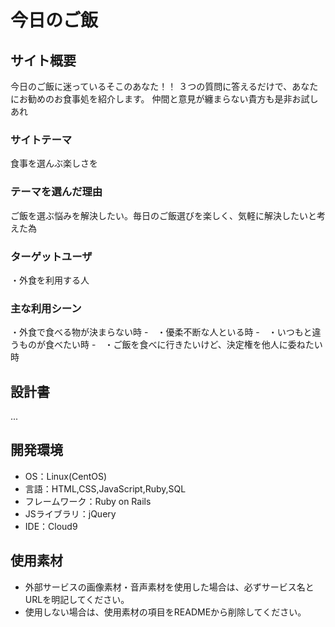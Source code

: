 # 今日のご飯

## サイト概要
今日のご飯に迷っているそこのあなた！！
３つの質問に答えるだけで、あなたにお勧めのお食事処を紹介します。
仲間と意見が纏まらない貴方も是非お試しあれ

### サイトテーマ
食事を選んぶ楽しさを

### テーマを選んだ理由
ご飯を選ぶ悩みを解決したい。毎日のご飯選びを楽しく、気軽に解決したいと考えた為

### ターゲットユーザ
・外食を利用する人

### 主な利用シーン
・外食で食べる物が決まらない時
-　・優柔不断な人といる時
-　・いつもと違うものが食べたい時
-　・ご飯を食べに行きたいけど、決定権を他人に委ねたい時

## 設計書
...

## 開発環境
- OS：Linux(CentOS)
- 言語：HTML,CSS,JavaScript,Ruby,SQL
- フレームワーク：Ruby on Rails
- JSライブラリ：jQuery
- IDE：Cloud9

## 使用素材
- 外部サービスの画像素材・音声素材を使用した場合は、必ずサービス名とURLを明記してください。
- 使用しない場合は、使用素材の項目をREADMEから削除してください。
